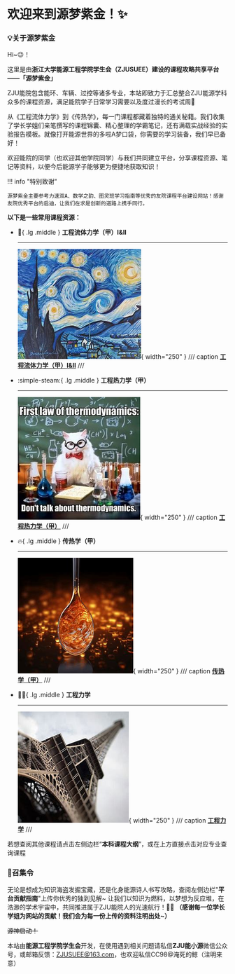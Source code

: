 # 欢迎来到源梦紫金！✨

### 💡关于源梦紫金

Hi~😉！

这里是由**浙江大学能源工程学院学生会（ZJUSUEE）**建设的课程攻略共享平台——**「源梦紫金」**

ZJU能院包含能环、车辆、过控等诸多专业，本站即致力于汇总整合ZJU能源学科众多的课程资源，满足能院学子日常学习需要以及度过漫长的考试周🌟

从《工程流体力学》到《传热学》，每一门课程都藏着独特的通关秘籍。我们收集了学长学姐们亲笔撰写的课程锦囊、精心整理的学霸笔记，还有满载实战经验的实验报告模板。就像打开能源世界的多啦A梦口袋，你需要的学习装备，我们早已备好！

欢迎能院的同学（也欢迎其他学院同学）与我们共同建立平台，分享课程资源、笔记等资料，以便今后能源学子能够更为便捷地获取知识！

!!! info "特别致谢"

    源梦紫金主要参考力速双A、数学之韵、图灵班学习指南等优秀的友院课程平台建设网站！感谢友院优秀平台的启迪，让我们在求是创新的道路上携手同行。

**以下是一些常用课程资源：**

<div class="grid cards" markdown>

-   :ocean:{ .lg .middle } __工程流体力学（甲）I&II__

    ---

    ![Image title](./courses/public/fundamental/工程流体力学（甲）/starrynight.jpg){ width="250" }
    /// caption
    [**工程流体力学（甲）I&II**](./courses/public/fundamental/工程流体力学（甲）.md)
    ///

-   :simple-steam:{ .lg .middle } __工程热力学（甲）__

    ---

    ![Image title](./courses/public/professional/工程热力学（甲）/thermodynamics.jpg){ width="250" }
    /// caption
    [**工程热力学（甲）**](./courses/public/professional/工程热力学（甲）.md)
    ///

-   :fire:{ .lg .middle } __传热学（甲）__

    ---

    ![Image title](./courses/public/professional/传热学（甲）/heattransfer.jpg){ width="250" }
    /// caption
    [**传热学（甲）**](./courses/public/professional/传热学（甲）.md)
    ///

-   :mechanic:{ .lg .middle } __工程力学__

    ---

    ![Image title](./courses/public/fundamental/工程力学/Eiffel.jpg){ width="250" }
    /// caption
    [**工程力学**](./courses/public/fundamental/工程力学.md)
    ///



</div>

若想查阅其他课程请点击左侧边栏“**本科课程大纲**”，或在上方直接点击对应专业查询课程

### 🚩召集令

无论是想成为知识海盗发掘宝藏，还是化身能源诗人书写攻略，查阅左侧边栏"**平台贡献指南**"上传你优秀的独到见解~
让我们以知识为燃料，以梦想为反应堆，在浩渺的学术宇宙中，共同推进属于ZJU能院人的光速航行！🔋🚀
**（感谢每一位学长学姐为网站的贡献！我们会为每一份上传的资料注明出处~）**

~~源神启动！~~

本站由**能源工程学院学生会**开发，在使用遇到相关问题请私信**ZJU能小源**微信公众号，或邮箱反馈：ZJUSUEE@163.com，也欢迎私信CC98@淹死的鲸（注明来意）


